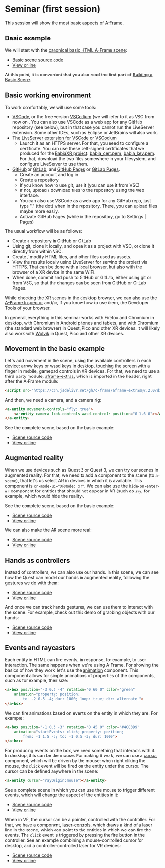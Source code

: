 # Seminar (first session)

This session will show the most basic aspects of [A-Frame](https://aframe.io).

## Basic example

We will start with the [canonical basic HTML A-Frame scene](https://aframe.io/docs/1.5.0/introduction/):

* [Basic scene source code](https://github.com/jgbarah/aframe-playground/tree/master/seminar-01/basic.html)
* [View online](basic.html)

At this point, it is convenient that you also read the first part of [Building a Basic Scene](https://aframe.io/docs/1.5.0/guides/building-a-basic-scene.html).

## Basic working environment

To work comfortably, we will use some tools:

* [VSCode](https://code.visualstudio.com/), or the free version [VSCodium](https://vscodium.com/) (we will refer to it as VSC from now on). You can also use VSCode as a web app for any GitHub repository (see below), but in that case you cannot run the LiveServer extension. Some other IDEs, such as Eclipse or JetBrains will also work.
* The [LiveServer extension for VSCode or VSCodium](https://ritwickdey.github.io/vscode-live-server/)
    * Launch it as an HTTPS server. For that, you need to configure a certificate.
    You can use these self-signed certificates that we produced for the [BabiaXR project](https://babiaxr.gitlab.io): [babia_cert.pem](babia_cert.pem), [babia_key.pem](babia_key.pem). For that, download the two files somewhere in your filesystem, and configure LiveServer to use them.
* [GitHub](https://github.com) or [GitLab](https://gitlab.com), and [GitHub Pages](https://pages.github.com/) or [GitLab Pages](https://about.gitlab.com/stages-devops-lifecycle/pages/).
    * Create an account and log in
    * Create a repository
    * If you know how to use git, use it (you can use it from VSC)
    * If not, upload / download files to the repository using the web interface.
    * You can also use VSCode as a web app for any GitHub repo, just type "." (the dot) when in the repository. There, you can upload files maybe more easily.
    * Activate GitHub Pages (while in the repository, go to Settings | Pages)

The usual workflow will be as follows:

* Create a repository in GitHub or GitLab
* Using git, clone it locally, and open it as a project with VSC, or clone it directly from within VSC.
* Create / modify HTML files, and other files used as assets.
* View the results locally using LiveServer for serving the project via HTTPS. That can be done with a local browser, but also with the browser of a XR device in the same WiFi.
* When done, commit and push to GitHub or GitLab, either using git or from VSC, so that the changes can be seen from GitHub or GitLab Pages.

While checking the XR scenes in the desktop browser, we can also use the [A-Frame Inspector](https://aframe.io/docs/1.5.0/introduction/visual-inspector-and-dev-tools.html) and/or, if you know how to use them, the Developer Tools of your browser.

In general, everything in this seminar works with Firefox and Chromium in desktop, with Chromium in Android phones and tablets, and with Chromium (the standard web browser) in Quest, Pico and other XR devices. It will likely also work with [Wolvik](https://www.wolvic.com/en/) in Quest, Pico and other XR devices.

## Movement in the basic example

Let's add movement in the scene, using the available controllers in each device: arrow keys or wasd keys in desktop, touching the screen with a finger in mobile, gamepad controls in XR devices. For that, we need to use a third party module, [aframe-extras](https://github.com/c-frame/aframe-extras/), which is imported in the header, right after the A-Frame module:

```html
<script src="https://cdn.jsdelivr.net/gh/c-frame/aframe-extras@7.2.0/dist/aframe-extras.min.js"></script>
```

And then, we need a camera, and a camera rig:

```html
<a-entity movement-controls="fly: true">
    <a-entity camera look-controls wasd-controls position="0 1.6 0"></a-entity>
</a-entity>
```

See the complete scene, based on the basic example:

* [Scene source code](https://github.com/jgbarah/aframe-playground/tree/master/seminar-01/basic_move.html)
* [View online](basic_move.html)

## Augmented reality

When we use devices such as Quest 2 or Quest 3, we can try our scenes in augmented reality. For that, we need to add a component to the scene (to `a-scene`), that let's us select AR in devices in which it is available. This component is `xr-mode-ui="XRMode: xr"`. We can also use the `hide-on-enter-ar` component for entities that should not appear in AR (such as `sky`, for example, which would hide the reality).

See the complete scene, based on the basic example:

* [Scene source code](https://github.com/jgbarah/aframe-playground/tree/master/seminar-01/basic_ar.html)
* [View online](basic_ar.html)

We can also make the AR scene more real:

* [Scene source code](https://github.com/jgbarah/aframe-playground/tree/master/seminar-01/basic_ar2.html)
* [View online](basic_ar2.html)

## Hands as controllers

Instead of controllers, we can also use our hands. In this scene, we can see how the Quest can model our hands in augmented reality, following the gestures we do with them:

* [Scene source code](https://github.com/jgbarah/aframe-playground/tree/master/seminar-01/basic_hands.html)
* [View online](basic_hands.html)

And once we can track hands gestures, we can use them to interact with the scene. For example, check out this demo of grabbing objects with our hands:

* [Scene source code](https://github.com/jgbarah/aframe-playground/tree/master/seminar-01/basic_hands2.html)
* [View online](basic_hands2.html)

## Events and raycasters

Each entity in HTML can fire events, in response, for example, to user interaction. The same happens when we're using A-Frame. For showing the basics of how they work, let's use the [animation](https://aframe.io/docs/1.5.0/components/animation.html) component. This component allows for simple animations of properties of the components, such as for example, their size:

```html
<a-box position="-3 0.5 -4" rotation="0 60 0" color="green"
    animation="property: position;
        to: -2 0.5 -4; dur: 1000; loop: true; dir: alternate;">
</a-box>
```

We can fire animations based on events on the entity in which they are. For example:

```html
<a-box position="-1 0.5 -3" rotation="0 45 0" color="#4CC3D9"
    animation="startEvents: click; property: position;
        from: -1 1.5 -3; to: -1 0.5 -3; dur: 1000">
</a-box>
```

For producing events on the box, we need something that interacts with it. In desktop, this can be the mouse. For making it work, we can use a [cursor](https://aframe.io/docs/1.5.0/components/cursor.html) component, which will be driven by the mouse: when right cliking the mouse, the `click` event will be fired on the entity under the cursor. The cursor can be defined anywhere in the scene:

```html
<a-entity cursor="rayOrigin:mouse"></a-entity>
```

See a complete scene in which you can use the mouse to trigger different events, which will change the aspect of the entities in it:

* [Scene source code](https://github.com/jgbarah/aframe-playground/tree/master/seminar-01/basic_events.html)
* [View online](basic_events.html)

When in VR, the cursor can be a pointer, controlled with the controller. For that, we have a component, [laser-controls](https://aframe.io/docs/1.5.0/components/laser-controls.html), which draws a kind of a laser line in the scene, which can point to the entities in which we can fire the events. The `click` event is triggered by pressing the fire button in the controller. See an example combining a mouse-controlled cursor for desktop, and a controller-controlled laser for VR devices:

* [Scene source code](https://github.com/jgbarah/aframe-playground/tree/master/seminar-01/basic_events2.html)
* [View online](basic_events2.html)

